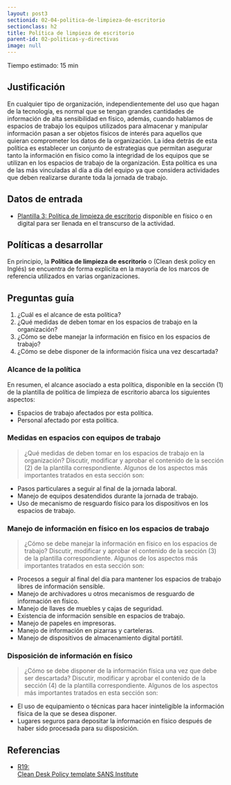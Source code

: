 ```yaml
---
layout: post3
sectionid: 02-04-politica-de-limpieza-de-escritorio
sectionclass: h2
title: Política de limpieza de escritorio
parent-id: 02-politicas-y-directivas
image: null
---
```

Tiempo estimado: 15 min

## Justificación
En cualquier tipo de organización, independientemente del uso que hagan de la tecnología, es normal que se tengan grandes cantidades de información de alta sensibilidad en físico, además, cuando hablamos de espacios de trabajo los equipos utilizados para almacenar y manipular información pasan a ser objetos físicos de interés para aquellos que quieran comprometer los datos de la organización. La idea detrás de esta política es establecer un conjunto de estrategias que permitan asegurar tanto la información en físico como la integridad de los equipos que se utilizan en los espacios de trabajo de la organización. Esta política es una de las más vinculadas al día a día del equipo ya que considera actividades que deben realizarse durante toda la jornada de trabajo.

## Datos de entrada
* [Plantilla 3: Política de limpieza de escritorio](https://sdamanual.org/es/plantillas/p3) disponible en físico o en digital para ser llenada en el transcurso de la actividad.

## Políticas a desarrollar
En principio, la **Política de limpieza de escritorio** o (Clean desk policy en Inglés) se encuentra de forma explícita en la mayoría de los marcos de referencia utilizados en varias organizaciones.

## Preguntas guía
1. ¿Cuál es el alcance de esta política?
2. ¿Qué medidas de deben tomar en los espacios de trabajo en la organización?
3. ¿Cómo se debe manejar la información en físico en los espacios de trabajo?
4. ¿Cómo se debe disponer de la información física una vez descartada?


### Alcance de la política
En resumen, el alcance asociado a esta política, disponible en la sección (1) de la plantilla de política de limpieza de escritorio abarca los siguientes aspectos:
* Espacios de trabajo afectados por esta política.
* Personal afectado por esta política.

### Medidas en espacios con equipos de trabajo
> ¿Qué medidas de deben tomar en los espacios de trabajo en la organización?
Discutir, modificar y aprobar el contenido de la sección (2) de la plantilla correspondiente. Algunos de los aspectos más importantes tratados en esta sección son:
* Pasos particulares a seguir al final de la jornada laboral.
* Manejo de equipos desatendidos durante la jornada de trabajo.
* Uso de mecanismo de resguardo físico para los dispositivos en los espacios de trabajo.

### Manejo de información en físico en los espacios de trabajo
> ¿Cómo se debe manejar la información en físico en los espacios de trabajo?
Discutir, modificar y aprobar el contenido de la sección (3) de la plantilla correspondiente. Algunos de los aspectos más importantes tratados en esta sección son:

* Procesos a seguir al final del día para mantener los espacios de trabajo libres de información sensible.  
* Manejo de archivadores u otros mecanismos de resguardo de información en físico.
* Manejo de llaves de muebles y cajas de seguridad.
* Existencia de información sensible en espacios de trabajo.
* Manejo de papeles en impresoras.
* Manejo de información en pizarras y carteleras.
* Manejo de dispositivos de almacenamiento digital portátil.

### Disposición de información en físico
> ¿Cómo se debe disponer de la información física una vez que debe ser descartada?
Discutir, modificar y aprobar el contenido de la sección (4) de la plantilla correspondiente. Algunos de los aspectos más importantes tratados en esta sección son:

* El uso de equipamiento o técnicas para hacer ininteligible la información física de la que se desea disponer.
* Lugares seguros para depositar la información en físico después de haber sido procesada para su disposición.

## Referencias

<ul class="ref-ul">

<li><a target="_blank" href="https://www.sans.org/security-resources/policies/general/pdf/clean-desk-policy"><div class="ref-1">R19: </div>Clean Desk Policy template SANS Institute</a>

</li>

</ul>

